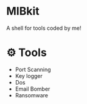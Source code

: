 # MIBkit
A shell for tools coded by me!


# ⚙️ Tools
- Port Scanning
- Key logger
- Dos
- Email Bomber
- Ransomware
